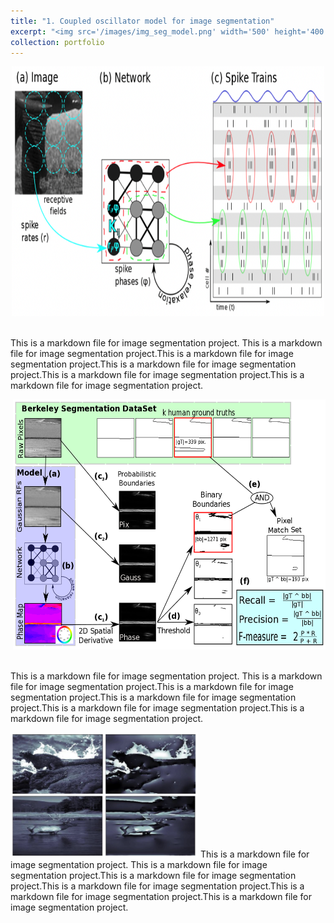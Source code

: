 ```yaml
---
title: "1. Coupled oscillator model for image segmentation"
excerpt: "<img src='/images/img_seg_model.png' width='500' height='400'/> &nbsp;&nbsp;&nbsp;&nbsp;&nbsp;&nbsp;&nbsp;&nbsp; <img src='/images/cartoonization.png' width='300' height='200'/> <br/> Inspired by neuroscience and the retina, we pioneered a model that performs image segmentation by grouping together nearby image regions with similar features in phase space, resulting in a cartoonization of the image. The model simulates phase relaxation in a system of coupled Kuramoto oscillators with the strength of interaction defined by the Topographic Modularity between regions in the image. We demonstrate that this method outperforms other graph theoretic network construction methods as well as spectral Eigen-based methods for community detection by evaluating performance on the Berkeley Image Segmentation Dataset (BSDS)."
collection: portfolio
---
```


<p align="center">
  <img src='/images/img_seg_model.png' width='500' height='400'/> 
</p>
<br/> This is a markdown file for image segmentation project. This is a markdown file for image segmentation project.This is a markdown file for image segmentation project.This is a markdown file for image segmentation project.This is a markdown file for image segmentation project.This is a markdown file for image segmentation project.


<p align="right">
  <img src='/images/SegAssessPipeline.png' width='500' height='400'/> 
</p>
<br/> This is a markdown file for image segmentation project. This is a markdown file for image segmentation project.This is a markdown file for image segmentation project.This is a markdown file for image segmentation project.This is a markdown file for image segmentation project.This is a markdown file for image segmentation project.


<img src='/images/cartoonization.png' width='300' height='200'/> This is a markdown file for image segmentation project. This is a markdown file for image segmentation project.This is a markdown file for image segmentation project.This is a markdown file for image segmentation project.This is a markdown file for image segmentation project.This is a markdown file for image segmentation project.

